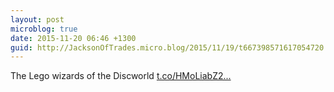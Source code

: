 ```yaml
---
layout: post
microblog: true
date: 2015-11-20 06:46 +1300
guid: http://JacksonOfTrades.micro.blog/2015/11/19/t667398571617054720.html
---
```

The Lego wizards of the Discworld [t.co/HMoLiabZ2...](https://t.co/HMoLiabZ2Q)

